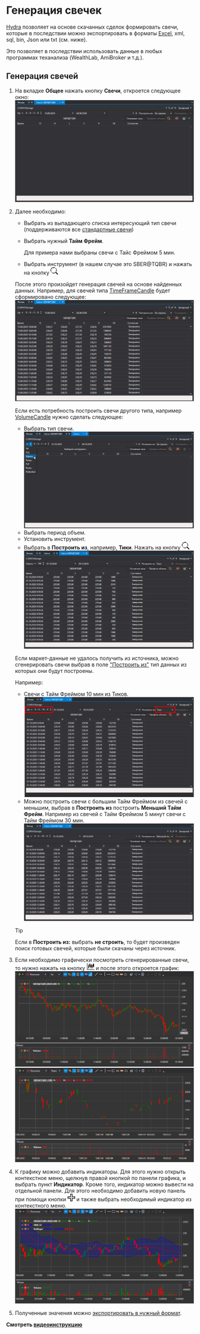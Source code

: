 # Генерация свечек

[Hydra](../../hydra.md) позволяет на основе скачанных сделок формировать свечи, которые в последствии можно экспортировать в форматы [Excel](https://ru.wikipedia.org/wiki/Excel), xml, sql, bin, Json или txt (cм. ниже).

Это позволяет в последствии использовать данные в любых программах теханализа (WealthLab, AmiBroker и т.д.).

## Генерация свечей

1. На вкладке **Общее** нажать кнопку **Свечи**, откроется следующее окно:![hydra candles main](../../../images/hydra_candles_main.png)
2. Далее необходимо: 
   - Выбрать из выпадающего списка интересующий тип свечи (поддерживаются все [стандартные свечи](../../api/candles.md))
   - Выбрать нужный **Тайм Фрейм**.

     Для примера нами выбраны свечи с Тайс Фреймом 5 мин.
   - Выбрать инструмент (в нашем случае это SBER@TQBR) и нажать на кнопку ![hydra find](../../../images/hydra_find.png)

   После этого произойдет генерация свечей на основе найденных данных. Например, для свечей типа [TimeFrameCandle](xref:StockSharp.Algo.Candles.TimeFrameCandle) будет сформировано следующее:![hydra candles tf](../../../images/hydra_candles_tf.png)

   Если есть потребность построить свечи другого типа, например [VolumeCandle](xref:StockSharp.Algo.Candles.VolumeCandle) нужно сделать следующее: 
   - Выбрать тип свечи. ![hydra candles volume 100](../../../images/hydra_candles_volume_100.png)
   - Выбрать период объем.
   - Установить инструмент.
   - Выбрать в **Построить из**, например, **Тики**. Нажать на кнопку ![hydra find](../../../images/hydra_find.png)![hydra candles volume](../../../images/hydra_candles_volume.png)

   Если маркет\-данные не удалось получить из источника, можно сгенерировать свечи выбрав в поле ["Построить из"](any_market_data_types.md) тип данных из которых они будут построены.

   Например:
   - Свечи с Тайм Фреймом 10 мин из Тиков. ![hydra candles tf 10](../../../images/hydra_candles_tf_10.png)
   - Можно построить свечи с большим Тайм Фреймом из свечей с меньшим, выбрав в **Построить из** построить **Меньший Тайм Фрейм**. Например из свечей с Тайм Фреймом 5 минут свечи с Тайм Фреймом 30 мин.![hydra candles tf 01](../../../images/hydra_candles_tf_01.png)

   > [!TIP]
   > Если в **Построить из:** выбрать **не строить**, то будет произведен поиск готовых свечей, которые были скачаны через источник.
3. Если необходимо графически посмотреть сгенерированные свечи, то нужно нажать на кнопку ![hydra candles](../../../images/hydra_candles.png) и после этого откроется график:![hydra candles tf chart](../../../images/hydra_candles_tf_chart.png)![hydra candles volume chart](../../../images/hydra_candles_volume_chart.png)
4. К графику можно добавить индикаторы. Для этого нужно открыть контекстное меню, щелкнув правой кнопкой по панели графика, и выбрать пункт **Индикатор**. Кроме того, индикатор можно вывести на отдельной панели. Для этого необходимо добавить новую панель при помощи кнопки ![hydra add](../../../images/hydra_add.png) и также выбрать необходимый индикатор из контекстного меню.![hydra candles ind chart](../../../images/hydra_candles_ind_chart.png)
5. Полученные значения можно [экспортировать в нужный формат](export_data.md).

**Смотреть [видеоинструкцию](../videos/building_candles.md)**
